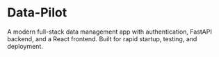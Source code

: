 # Data-Pilot
A modern full-stack data management app with authentication, FastAPI backend, and a React frontend. Built for rapid startup, testing, and deployment.
